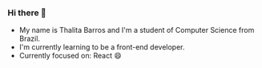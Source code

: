 ### Hi there 👋

- My name is Thalita Barros and I'm a student of Computer Science from Brazil.
- I'm currently learning to be a front-end developer.
- Currently focused on: React 😄
<!--
**thabcm/thabcm** is a ✨ _special_ ✨ repository because its `README.md` (this file) appears on your GitHub profile.

Here are some ideas to get you started:

- 🔭 I’m currently working on ...
- 🌱 I’m currently learning ...
- 👯 I’m looking to collaborate on ...
- 🤔 I’m looking for help with ...
- 💬 Ask me about ...
- 📫 How to reach me: ...
- 😄 Pronouns: ...
- ⚡ Fun fact: ...
-->
